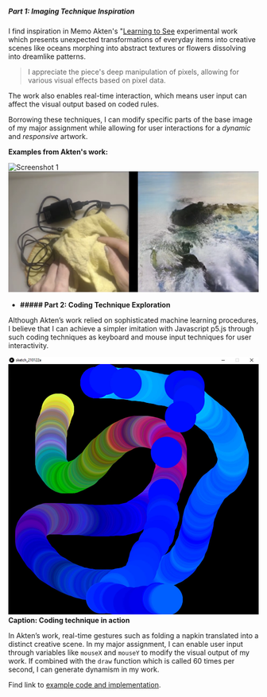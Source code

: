 
##### Part 1: Imaging Technique Inspiration

I find inspiration in Memo Akten's "[Learning to See](https:https://vimeo.com/260612034) experimental work which presents unexpected transformations of everyday items into creative scenes like oceans morphing into abstract textures or flowers dissolving into dreamlike patterns. 

> I appreciate the piece's deep manipulation of pixels, allowing for various visual effects based on pixel data. 

The work also enables real-time interaction, which means user input can affect the visual output based on coded rules.

Borrowing these techniques, I can modify specific parts of the base image of my major assignment while allowing for user interactions for a *dynamic* and *responsive* artwork.

**Examples from Akten's work:**

![Screenshot 1](readmeImages/Screenshot%201.png)
![Screenshot 2](readmeImages/Screenshot%202.png)


- **##### Part 2: Coding Technique Exploration**

Although Akten’s work relied on sophisticated machine learning procedures, I believe that I can achieve a simpler imitation with Javascript p5.js through such coding techniques as keyboard and mouse input techniques for user interactivity. 

![Coding technique in action](readmeImages/mouseX%20&%20mouseY%20tracking.jpg)
**Caption: Coding technique in action**

In Akten’s work, real-time gestures such as folding a napkin translated into a distinct creative scene. In my major assignment, I can enable user input through variables like `mouseX` and `mouseY` to modify the visual output of my work. If combined with the `draw` function which is called 60 times per second, I can generate dynamism in my work.

Find link to [example code and implementation](https://editor.p5js.org/KevinWorkman/sketches/yoCVXKFre). 
